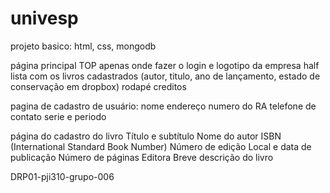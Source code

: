 # univesp
projeto basico:
html, css, mongodb

página principal
    TOP apenas onde fazer o login e logotipo da empresa
    half lista com os livros cadastrados (autor, titulo, ano de lançamento, estado de conservação em dropbox)
    rodapé creditos

pagina de cadastro de usuário:
    nome 
    endereço 
    numero do RA
    telefone de contato
    serie e periodo

página do cadastro do livro
    Título e subtítulo
    Nome do autor
    ISBN (International Standard Book Number)
    Número de edição
    Local e data de publicação
    Número de páginas
    Editora
    Breve descrição do livro

DRP01-pji310-grupo-006